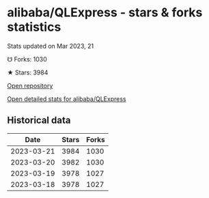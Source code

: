 # alibaba/QLExpress - stars & forks statistics

Stats updated on Mar 2023, 21

☋ Forks: 1030

★ Stars: 3984

[Open repository](https://github.com/alibaba/QLExpress)

[Open detailed stats for alibaba/QLExpress](https://reviewgithub.com/rep/alibaba/QLExpress)

## Historical data
| Date | Stars | Forks |
|------|-------|-------|
| 2023-03-21 | 3984 | 1030 | 
| 2023-03-20 | 3982 | 1030 | 
| 2023-03-19 | 3978 | 1027 | 
| 2023-03-18 | 3978 | 1027 | 


